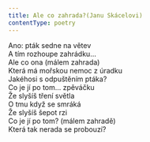 ```yaml
---
title: Ale co zahrada?(Janu Skácelovi)
contentType: poetry
---
```


<section>

Ano: pták sedne na větev  
A tím rozhoupe zahrádku…  
Ale co ona (málem zahrada)  
Která má mořskou nemoc z úradku  
Jakéhosi s odpuštěním ptáka?  
Co je jí po tom… zpěváčku  
Že slyšíš tření světla  
O tmu když se smráká  
Že slyšíš šepot rzi  
Co je jí po tom? (málem zahradě)  
Která tak nerada se probouzí?

</section>
